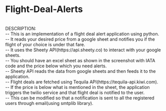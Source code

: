 # Flight-Deal-Alerts
</br>
DESCRIPTION:</br>
-- This is an implementation of a flight deal alert application using python.</br>
-- It reads your desired price from a google sheet and notifies you if the flight of your choice is under that fare.</br>
-- It uses the Sheety API(https://api.sheety.co) to interact with your google sheets.</br>
-- You should have an excel sheet as shown in the screenshot with IATA code and the price below which you need alerts.</br>
-- Sheety API reads the data from google sheets and then feeds it to the application.</br>
-- Flight deals are fetched using Tequila API(https://tequila-api.kiwi.com).</br>
-- If the price is below what is mentioned in the sheet, the application triggers the twilio service and that flight deal is notified to the user.</br>
-- This can be modified so that a notification is sent to all the registered users through email(using smtplib library).</br>
</br>
